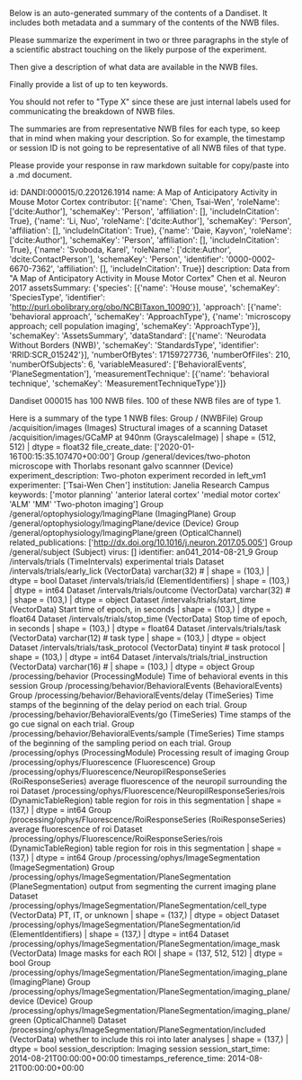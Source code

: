 
Below is an auto-generated summary of the contents of a Dandiset. It includes both metadata and a summary of the contents of the NWB files.

Please summarize the experiment in two or three paragraphs in the style of a scientific abstract touching on the likely purpose of the experiment.

Then give a description of what data are available in the NWB files.

Finally provide a list of up to ten keywords.

You should not refer to "Type X" since these are just internal labels used for communicating the breakdown of NWB files.

The summaries are from representative NWB files for each type, so keep that in mind when making your description. So for example, the timestamp or session ID is not going to be representative of all NWB files of that type.

Please provide your response in raw markdown suitable for copy/paste into a .md document.


id: DANDI:000015/0.220126.1914
name: A Map of Anticipatory Activity in Mouse Motor Cortex
contributor: [{'name': 'Chen, Tsai-Wen', 'roleName': ['dcite:Author'], 'schemaKey': 'Person', 'affiliation': [], 'includeInCitation': True}, {'name': 'Li, Nuo', 'roleName': ['dcite:Author'], 'schemaKey': 'Person', 'affiliation': [], 'includeInCitation': True}, {'name': 'Daie, Kayvon', 'roleName': ['dcite:Author'], 'schemaKey': 'Person', 'affiliation': [], 'includeInCitation': True}, {'name': 'Svoboda, Karel', 'roleName': ['dcite:Author', 'dcite:ContactPerson'], 'schemaKey': 'Person', 'identifier': '0000-0002-6670-7362', 'affiliation': [], 'includeInCitation': True}]
description: Data from "A Map of Anticipatory Activity in Mouse Motor Cortex" Chen et al. Neuron 2017
assetsSummary: {'species': [{'name': 'House mouse', 'schemaKey': 'SpeciesType', 'identifier': 'http://purl.obolibrary.org/obo/NCBITaxon_10090'}], 'approach': [{'name': 'behavioral approach', 'schemaKey': 'ApproachType'}, {'name': 'microscopy approach; cell population imaging', 'schemaKey': 'ApproachType'}], 'schemaKey': 'AssetsSummary', 'dataStandard': [{'name': 'Neurodata Without Borders (NWB)', 'schemaKey': 'StandardsType', 'identifier': 'RRID:SCR_015242'}], 'numberOfBytes': 17159727736, 'numberOfFiles': 210, 'numberOfSubjects': 6, 'variableMeasured': ['BehavioralEvents', 'PlaneSegmentation'], 'measurementTechnique': [{'name': 'behavioral technique', 'schemaKey': 'MeasurementTechniqueType'}]}

Dandiset 000015 has 100 NWB files.
100 of these NWB files are of type 1.


Here is a summary of the type 1 NWB files:
  Group / (NWBFile) 
  Group /acquisition/images (Images) Structural images of a scanning
  Dataset /acquisition/images/GCaMP at 940nm (GrayscaleImage)  | shape = (512, 512) | dtype = float32
  file_create_date: ['2020-01-16T00:15:35.107470+00:00']
  Group /general/devices/two-photon microscope with Thorlabs resonant galvo scannner (Device) 
  experiment_description: Two-photon experiment recorded in left_vm1
  experimenter: ['Tsai-Wen Chen']
  institution: Janelia Research Campus
  keywords: ['motor planning' 'anterior lateral cortex' 'medial motor cortex' 'ALM'
   'MM' 'Two-photon imaging']
  Group /general/optophysiology/ImagingPlane (ImagingPlane) 
  Group /general/optophysiology/ImagingPlane/device (Device) 
  Group /general/optophysiology/ImagingPlane/green (OpticalChannel) 
  related_publications: ['http://dx.doi.org/10.1016/j.neuron.2017.05.005']
  Group /general/subject (Subject) 
  virus: []
  identifier: an041_2014-08-21_9
  Group /intervals/trials (TimeIntervals) experimental trials
  Dataset /intervals/trials/early_lick (VectorData) varchar(32) # | shape = (103,) | dtype = bool
  Dataset /intervals/trials/id (ElementIdentifiers)  | shape = (103,) | dtype = int64
  Dataset /intervals/trials/outcome (VectorData) varchar(32) # | shape = (103,) | dtype = object
  Dataset /intervals/trials/start_time (VectorData) Start time of epoch, in seconds | shape = (103,) | dtype = float64
  Dataset /intervals/trials/stop_time (VectorData) Stop time of epoch, in seconds | shape = (103,) | dtype = float64
  Dataset /intervals/trials/task (VectorData) varchar(12) # task type | shape = (103,) | dtype = object
  Dataset /intervals/trials/task_protocol (VectorData) tinyint # task protocol | shape = (103,) | dtype = int64
  Dataset /intervals/trials/trial_instruction (VectorData) varchar(16) # | shape = (103,) | dtype = object
  Group /processing/behavior (ProcessingModule) Time of behavioral events in this session
  Group /processing/behavior/BehavioralEvents (BehavioralEvents) 
  Group /processing/behavior/BehavioralEvents/delay (TimeSeries) Time stamps of the beginning of the delay period on each trial.
  Group /processing/behavior/BehavioralEvents/go (TimeSeries) Time stamps of the go cue signal on each trial.
  Group /processing/behavior/BehavioralEvents/sample (TimeSeries) Time stamps of the beginning of the sampling period on each trial.
  Group /processing/ophys (ProcessingModule) Processing result of imaging
  Group /processing/ophys/Fluorescence (Fluorescence) 
  Group /processing/ophys/Fluorescence/NeuropilResponseSeries (RoiResponseSeries) average fluorescence of the neuropil surrounding the roi
  Dataset /processing/ophys/Fluorescence/NeuropilResponseSeries/rois (DynamicTableRegion) table region for rois in this segmentation | shape = (137,) | dtype = int64
  Group /processing/ophys/Fluorescence/RoiResponseSeries (RoiResponseSeries) average fluorescence of roi
  Dataset /processing/ophys/Fluorescence/RoiResponseSeries/rois (DynamicTableRegion) table region for rois in this segmentation | shape = (137,) | dtype = int64
  Group /processing/ophys/ImageSegmentation (ImageSegmentation) 
  Group /processing/ophys/ImageSegmentation/PlaneSegmentation (PlaneSegmentation) output from segmenting the current imaging plane
  Dataset /processing/ophys/ImageSegmentation/PlaneSegmentation/cell_type (VectorData) PT, IT, or unknown | shape = (137,) | dtype = object
  Dataset /processing/ophys/ImageSegmentation/PlaneSegmentation/id (ElementIdentifiers)  | shape = (137,) | dtype = int64
  Dataset /processing/ophys/ImageSegmentation/PlaneSegmentation/image_mask (VectorData) Image masks for each ROI | shape = (137, 512, 512) | dtype = bool
  Group /processing/ophys/ImageSegmentation/PlaneSegmentation/imaging_plane (ImagingPlane) 
  Group /processing/ophys/ImageSegmentation/PlaneSegmentation/imaging_plane/device (Device) 
  Group /processing/ophys/ImageSegmentation/PlaneSegmentation/imaging_plane/green (OpticalChannel) 
  Dataset /processing/ophys/ImageSegmentation/PlaneSegmentation/included (VectorData) whether to include this roi into later analyses | shape = (137,) | dtype = bool
  session_description: Imaging session
  session_start_time: 2014-08-21T00:00:00+00:00
  timestamps_reference_time: 2014-08-21T00:00:00+00:00
